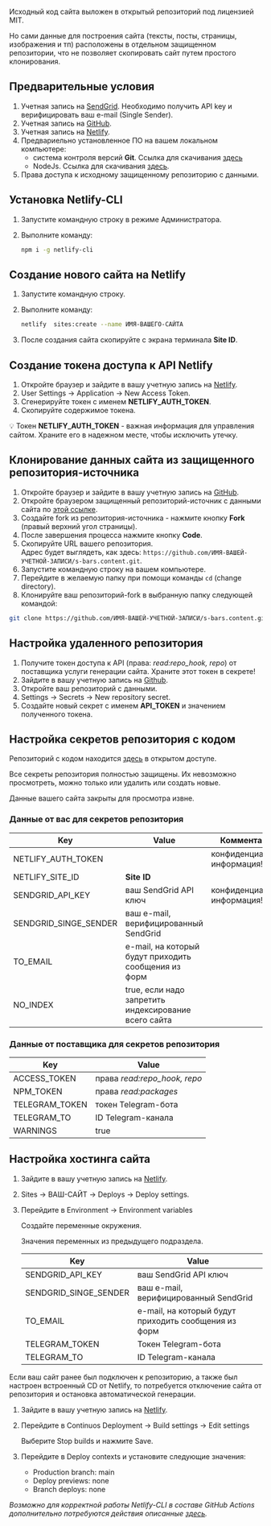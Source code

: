 Исходный код сайта выложен в открытый репозиторий под лицензией MIT.

Но сами данные для построения сайта (тексты, посты, страницы, изображения и тп) расположены в отдельном защищенном репозитории, что не позволяет скопировать сайт путем простого клонирования.

## Предварительные условия

1. Учетная запись на [SendGrid](https://sendgrid.com). Необходимо получить API key и верифицировать ваш e-mail (Single Sender).
2. Учетная запись на [GitHub](https://github.com).
3. Учетная запись на [Netlify](https://netlify.com).
4. Предвариельно установленное ПО на вашем локальном компьютере:
   - система контроля версий **Git**. Ссылка для скачивания [здесь](https://git-scm.com/download)
   - NodeJs. Ссылка для скачивания [здесь](https://nodejs.dev/download).
5. Права доступа к исходному защищенному репозиторию с данными.


## Установка Netlify-CLI

1. Запустите командную строку в режиме Администратора.
2. Выполните команду:

   ```bash
   npm i -g netlify-cli
   ```

## Создание нового сайта на Netlify

1. Запустите командную строку.
2. Выполните команду:

   ```bash
   netlify  sites:create --name ИМЯ-ВАШЕГО-САЙТА
   ```

3. После создания сайта скопируйте с экрана терминала **Site ID**.

## Создание токена доступа к API Netlify

1. Откройте браузер и зайдите в вашу учетную запись на [Netlify](https://www.netlify.com/).
2. User Settings -> Application -> New Access Token.
3. Сгенерируйте токен с именем **NETLIFY_AUTH_TOKEN**.
4. Скопируйте содержимое токена.

:bulb: Токен **NETLIFY_AUTH_TOKEN** - важная информация для управления сайтом. Храните его в надежном месте, чтобы исключить утечку.

## Клонирование данных сайта из защищенного репозитория-источника

1. Откройте браузер и зайдите в вашу учетную запись на [GitHub](https://github.com).
1. Откройте браузером защищенный репозиторий-источник с данными сайта по [этой ссылке](https://github.com/alextim/s-bars.content).
1. Создайте fork из репозитория-источника - нажмите кнопку **Fork** (правый верхний угол страницы).
1. После завершения процесса нажмите кнопку **Code**.
1. Скопируйте URL вашего репозитория.  
   Адрес будет выглядеть, как здесь: `https://github.com/ИМЯ-ВАШЕЙ-УЧЕТНОЙ-ЗАПИСИ/s-bars.content.git`.
1. Запустите командную строку на вашем компьютере.  
1. Перейдите в желаемую папку при помощи команды `cd` (change directory).
1. Клонируйте ваш репозиторий-fork в выбранную папку следующей командой:

```sh
git clone https://github.com/ИМЯ-ВАШЕЙ-УЧЕТНОЙ-ЗАПИСИ/s-bars.content.git
```

## Настройка удаленного репозитория

1. Получите токен доступа к API (права: *read:repo_hook, repo*) от поставщика услуги генерации сайта. Храните этот токен в секрете!
1. Зайдите в вашу учетную запись на [Github](https://github.com).
1. Откройте ваш репозиторий с данными.
1. Settings -> Secrets -> New repository secret.
1. Создайте новый секрет с именем **API_TOKEN** и значением полученного токена.

## Настройка секретов репозитория с кодом

Репозиторий с кодом находится [здесь](https://github.com/alextim/s-bars) в открытом доступе.

Все секреты репозитория полностью защищены. Их невозможно просмотреть, можно только или удалить или создать новые.


Данные вашего сайта закрыты для просмотра извне.


### Данные от вас для секретов репозитория

|  Key                  | Value                  | Комментарий
|---                    |---                     |---
| NETLIFY_AUTH_TOKEN    |                        | конфиденциальная информация!
| NETLIFY_SITE_ID       | **Site ID**            |
| SENDGRID_API_KEY      | ваш SendGrid API ключ  | конфиденциальная информация!
| SENDGRID_SINGE_SENDER | ваш e-mail, верифицированный SendGrid
| TO_EMAIL              | e-mail, на который будут приходить сообщения из форм
| NO_INDEX              | true, если надо запретить индексирование всего сайта

### Данные от поставщика для секретов репозитория

|  Key                  | Value
|---                    |---
| ACCESS_TOKEN          | права *read:repo_hook, repo*
| NPM_TOKEN             | права *read:packages*
| TELEGRAM_TOKEN        | токен Telegram-бота
| TELEGRAM_TO           | ID Telegram-канала
| WARNINGS              | true

## Настройка хостинга сайта

1. Зайдите в вашу учетную запись на [Netlify](https://www.netlify.com/).
1. Sites -> ВАШ-САЙТ -> Deploys -> Deploy settings.
1. Перейдите в Environment -> Environment variables

   Создайте переменные окружения.

   Значения переменных из предыдущего подраздела.

   |  Key                  | Value
   |---                    |---
   | SENDGRID_API_KEY      | ваш SendGrid API ключ
   | SENDGRID_SINGE_SENDER | ваш e-mail, верифицированный SendGrid
   | TO_EMAIL              | e-mail, на который будут приходить сообщения из форм
   | TELEGRAM_TOKEN        | Токен Telegram-бота
   | TELEGRAM_TO           | ID Telegram-канала


Если ваш сайт ранее был подключен к репозиторию, а также был настроен встроенный CD от Netlify, то потребуется отключение сайта от репозитория и остановка автоматической генерации.

1. Зайдите в вашу учетную запись на [Netlify](https://www.netlify.com/).
1. Перейдите в Continuos Deployment -> Build settings -> Edit settings

   Выберите Stop builds и нажмите Save.
1. Перейдите в Deploy contexts и установите следующие значения:
   - Production branch: main
   - Deploy previews: none
   - Branch deploys: none

*Возможно для корректной работы Netlify-CLI в составе GitHub Actions дополнительно потребуются действия описанные [здесь](https://github.com/netlify/cli/issues/1251#issuecomment-808947876).*

